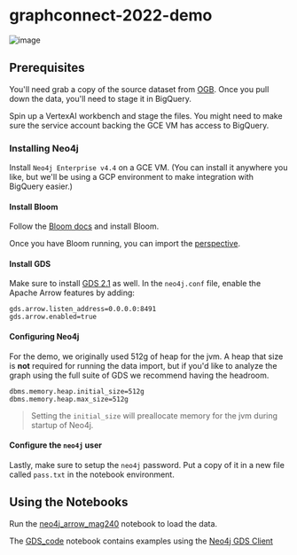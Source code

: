 # graphconnect-2022-demo

![image](https://user-images.githubusercontent.com/9891346/172210966-e9e44a9f-e6e4-49b2-915c-b43d52569cec.png)

## Prerequisites

You'll need grab a copy of the source dataset from
[OGB](https://ogb.stanford.edu/kddcup2021/mag240m/). Once you pull down the
data, you'll need to stage it in BigQuery.

Spin up a VertexAI workbench and stage the files. You might need to make sure
the service account backing the GCE VM has access to BigQuery.

### Installing Neo4j
Install `Neo4j Enterprise v4.4` on a GCE VM. (You can install it anywhere you
like, but we'll be using a GCP environment to make integration with
BigQuery easier.)

#### Install Bloom

Follow the [Bloom docs](https://neo4j.com/docs/bloom-user-guide/current/bloom-installation/)
and install Bloom.

Once you have Bloom running, you can import the [perspective](./PaperPerspective.json).

#### Install GDS

Make sure to install [GDS 2.1](https://github.com/neo4j/graph-data-science/releases)
as well. In the `neo4j.conf` file, enable the Apache Arrow features by adding:

```properties
gds.arrow.listen_address=0.0.0.0:8491
gds.arrow.enabled=true
```

#### Configuring Neo4j

For the demo, we originally used 512g of heap for the jvm. A heap that size is
**not** required for running the data import, but if you'd like to analyze the
graph using the full suite of GDS we recommend having the headroom.

```properties
dbms.memory.heap.initial_size=512g
dbms.memory.heap.max_size=512g
```

> Setting the `initial_size` will preallocate memory for the jvm during
> startup of Neo4j.

#### Configure the `neo4j` user

Lastly, make sure to setup the `neo4j` password. Put a copy of it in a new file
called `pass.txt` in the notebook environment.

## Using the Notebooks

Run the [neo4j_arrow_mag240](./neo4j_arrow_mag240.ipynb) notebook to load the
data.

The [GDS_code](./GDS_code.ipynb) notebook contains examples using the
[Neo4j GDS Client](https://github.com/neo4j/graph-data-science-client)
